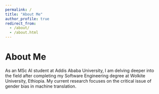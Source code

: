 ```yaml
---
permalink: /
title: "About Me"
author_profile: true
redirect_from: 
  - /about/
  - /about.html
---
```


About Me
======
As an MSc AI student at Addis Ababa University, I am delving deeper into the field after completing my Software Engineering degree at Wolkite University, Ethiopia. My current research focuses on the critical issue of gender bias in machine translation.





